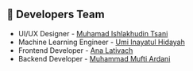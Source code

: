 ## 👥 Developers Team
- UI/UX Designer - <a href="https://github.com/iamTsani" title="Github Muhamad Ishlakhudin Tsani" target="_blank">Muhamad Ishlakhudin Tsani</a>
- Machine Learning Engineer - <a href="https://github.com/UmiHidayah12" title="GitHub Umi Inayatul Hidayah" target="_blank">Umi Inayatul Hidayah</a>
- Frontend Developer - <a href="https://github.com/analativach" title="Github Ana Lativach" target="_blank">Ana Lativach</a>
- Backend Developer - <a href="https://github.com/muftiardani" title="Github Muhammad Mufti Ardani" target="_blank">Muhammad Mufti Ardani</a>
